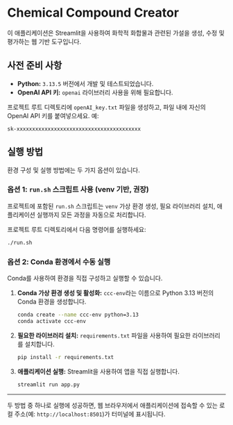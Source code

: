 # Chemical Compound Creator

이 애플리케이션은 Streamlit을 사용하여 화학적 화합물과 관련된 가설을 생성, 수정 및 평가하는 웹 기반 도구입니다.

## 사전 준비 사항

- **Python:** `3.13.5` 버전에서 개발 및 테스트되었습니다.
- **OpenAI API 키:** `openai` 라이브러리 사용을 위해 필요합니다.

프로젝트 루트 디렉토리에 `openAI_key.txt` 파일을 생성하고, 파일 내에 자신의 OpenAI API 키를 붙여넣으세요. 예:
```
sk-xxxxxxxxxxxxxxxxxxxxxxxxxxxxxxxxxxxxxxxx
```

## 실행 방법

환경 구성 및 실행 방법에는 두 가지 옵션이 있습니다.

### 옵션 1: `run.sh` 스크립트 사용 (venv 기반, 권장)

프로젝트에 포함된 `run.sh` 스크립트는 `venv` 가상 환경 생성, 필요 라이브러리 설치, 애플리케이션 실행까지 모든 과정을 자동으로 처리합니다.

프로젝트 루트 디렉토리에서 다음 명령어를 실행하세요:
```bash
./run.sh
```

### 옵션 2: Conda 환경에서 수동 실행

Conda를 사용하여 환경을 직접 구성하고 실행할 수 있습니다.

1.  **Conda 가상 환경 생성 및 활성화:**
    `ccc-env`라는 이름으로 Python 3.13 버전의 Conda 환경을 생성합니다.
    ```bash
    conda create --name ccc-env python=3.13
    conda activate ccc-env
    ```

2.  **필요한 라이브러리 설치:**
    `requirements.txt` 파일을 사용하여 필요한 라이브러리를 설치합니다.
    ```bash
    pip install -r requirements.txt
    ```

3.  **애플리케이션 실행:**
    Streamlit을 사용하여 앱을 직접 실행합니다.
    ```bash
    streamlit run app.py
    ```

---

두 방법 중 하나로 실행에 성공하면, 웹 브라우저에서 애플리케이션에 접속할 수 있는 로컬 주소(예: `http://localhost:8501`)가 터미널에 표시됩니다.